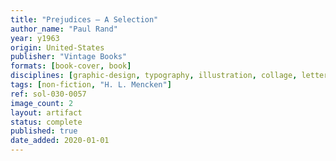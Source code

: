 ```yaml
---
title: "Prejudices — A Selection"
author_name: "Paul Rand"
year: y1963
origin: United-States
publisher: "Vintage Books"
formats: [book-cover, book]
disciplines: [graphic-design, typography, illustration, collage, lettering]
tags: [non-fiction, "H. L. Mencken"]
ref: sol-030-0057
image_count: 2
layout: artifact
status: complete
published: true
date_added: 2020-01-01
---
```


